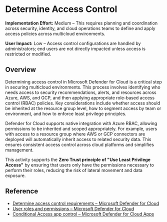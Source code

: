 # Determine Access Control

**Implementation Effort:** Medium – This requires planning and coordination across security, identity, and cloud operations teams to define and apply access policies across multicloud environments.

**User Impact:** Low – Access control configurations are handled by administrators; end users are not directly impacted unless access is restricted or modified.

## Overview

Determining access control in Microsoft Defender for Cloud is a critical step in securing multicloud environments. This process involves identifying who needs access to security recommendations, alerts, and resources across Azure, AWS, and GCP, and then applying appropriate role-based access control (RBAC) policies. Key considerations include whether access should be inherited at the resource group level, how to segment access by team or environment, and how to enforce least privilege principles.

Defender for Cloud supports native integration with Azure RBAC, allowing permissions to be inherited and scoped appropriately. For example, users with access to a resource group where AWS or GCP connectors are deployed will automatically inherit access to related security data. This ensures consistent access control across cloud platforms and simplifies management.

This activity supports the **Zero Trust principle of "Use Least Privilege Access"** by ensuring that users only have the permissions necessary to perform their roles, reducing the risk of lateral movement and data exposure.

## Reference

- [Determine access control requirements – Microsoft Defender for Cloud](https://learn.microsoft.com/en-us/azure/defender-for-cloud/plan-multicloud-security-determine-access-control-requirements)
- [User roles and permissions – Microsoft Defender for Cloud](https://learn.microsoft.com/en-us/azure/defender-for-cloud/permissions)
- [Conditional Access app control – Microsoft Defender for Cloud Apps](https://learn.microsoft.com/en-us/defender-cloud-apps/proxy-intro-aad)
